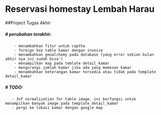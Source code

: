 # Reservasi homestay Lembah Harau
##Project Tugas Akhir

##### # perubahan terakhir:
        - menambahkan fitur untuk captha
        - foreign key table kamar dengan invoice
        - menambahkan geoalchemy pada database (yang error sekian bulan akhir nya ini sudah bisa')
        - menampilkan map pada temlate detail_kamar
        - mengurangi jumlah kamar jika ada yang memesan kamar
        - menambahkan keterangan kamar tersedia atau tidak pada template detail_kamar

##### # TODO:
       - 3nf normalization for table image, ini berfungsi untuk menampilkan banyak image pada template detail_kamar
       - pergi ke lokasi kamar dengan google map
